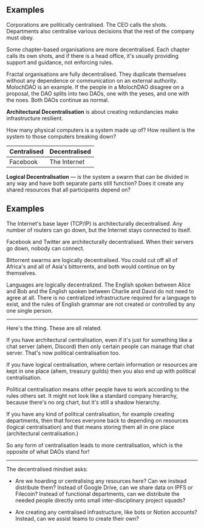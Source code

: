 ## Examples
Corporations are politically centralised. The CEO calls the shots.  Departments also centralise various decisions that the rest of the company must obey.

Some chapter-based organisations are more decentralised. Each chapter calls its own shots, and if there is a head office, it's usually providing support and guidance, not enforcing rules.

Fractal organisations are fully decentralised.  They duplicate themselves without any dependence or communication on an external authority. MolochDAO is an example. If the people in a MolochDAO disagree on a proposal, the DAO splits into two DAOs, one with the yeses, and one with the noes. Both DAOs continue as normal.



**Architectural Decentralisation** is about creating redundancies make infrastructure resilient. 

How many physical computers is a system made up of? How resilient is the system to those computers breaking down?

| Centralised | Decentralised |
| - | - |
| Facebook | The Internet |

**Logical Decentralisation** — is the system a swarm that can be divided in any way and have both separate parts still function? Does it create any shared resources that all participants depend on?

## Examples
The Internet's base layer (TCP/IP) is architecturally decentralised. Any number of routers can go down, but the Internet stays connected to itself.

Facebook and Twitter are architecturally decentralised. When their servers go down, nobody can connect.



Bittorrent swarms are logically decentralised.  You could cut off all of Africa's and all of Asia's bittorrents, and both would continue on by themselves.

Languages are logically decentralized. The English spoken between Alice and Bob and the English spoken between Charlie and David do not need to agree at all. There is no centralized infrastructure required for a language to exist, and the rules of English grammar are not created or controlled by any one single person.

----

Here's the thing. These are all related.

If you have architectural centralisation, even if it's just for something like a chat server (ahem, Discord) then only certain people can manage that chat server.  That's now political centralisation too.

If you have logical centralisation, where certain information or resources are kept in one place (ahem, treasury guilds) then you also end up with political centralisation.

Political centralisation means other people have to work according to the rules others set.  It might not look like a standard company hierarchy, because there's no org chart, but it's still a shadow hierarchy.

If you have any kind of political centralisation, for example creating departments, then that forces everyone back to depending on resources (logical centralisation) and that means storing them all in one place (architectural centralisation.)

So any form of centralisation leads to more centralisation, which is the opposite of what DAOs stand for!

---

The decentralised mindset asks:

- Are we hoarding or centralising any resources here?  Can we instead distribute them?  Instead of Google Drive, can we share data on IPFS or Filecoin? Instead of functional departments, can we distribute the needed people directly onto small inter-disciplinary project squads?


- Are creating any centralised infrastructure, like bots or Notion accounts?  Instead, can we assist teams to create their own?
